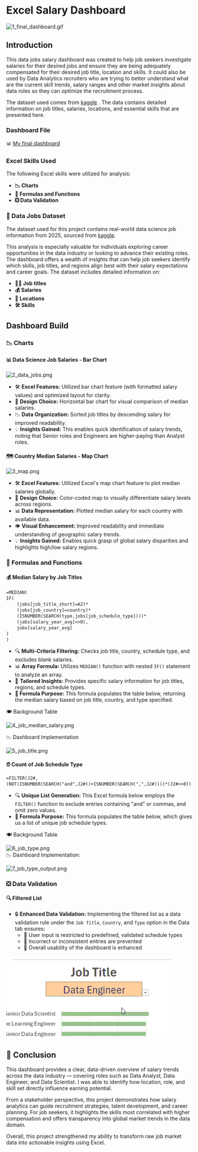 # Excel Salary Dashboard

![1_final_dashboard.gif](assets/1_final_dashboard.gif)

## Introduction

This data jobs salary dashboard was created to help job seekers investigate salaries for their desired jobs and ensure they are being adequately compensated for their desired job title, location and skills. It could also be used by Data Analytics recruiters who are trying to better understand what are the current skill trends, salary ranges and other market insights about data roles so they can optimize the recruitment process.

The dataset used comes from [kaggle](https://www.kaggle.com/datasets/lukebarousse/data-analyst-job-postings-google-search/data) . The data contains detailed information on job titles, salaries, locations, and essential skills that are presented here.

### Dashboard File
📊 [My final dashboard ](salary_dashboard_final.xlsx)

### Excel Skills Used

The following Excel skills were utilized for analysis:

- **📉 Charts**
- **🧮 Formulas and Functions**
- **❎ Data Validation**

### 📂 Data Jobs Dataset


The dataset used for this project contains real-world data science job information from 2025, sourced from [kaggle](https://www.kaggle.com/datasets/lukebarousse/data-analyst-job-postings-google-search/data). 

This analysis is especially valuable for individuals exploring career opportunities in the data industry or looking to advance their existing roles. The dashboard offers a wealth of insights that can help job seekers identify which skills, job titles, and regions align best with their salary expectations and career goals.
The dataset includes detailed information on:
 
- **👨‍💼 Job titles**
- **💰 Salaries**
- **📍 Locations**
- **🛠️ Skills**

## Dashboard Build

### 📉 Charts

#### 📊 Data Science Job Salaries - Bar Chart

![2_data_jobs.png](assets/2_data_jobs.png)

- 🛠️ **Excel Features:** Utilized bar chart feature (with formatted salary values) and optimized layout for clarity.
- 🎨 **Design Choice:** Horizontal bar chart for visual comparison of median salaries.
- 📉 **Data Organization:** Sorted job titles by descending salary for improved readability.
- 💡 **Insights Gained:** This enables quick identification of salary trends, noting that Senior roles and Engineers are higher-paying than Analyst roles.

#### 🗺️ Country Median Salaries - Map Chart

![3_map.png](assets/3_map.png)

- 🛠️ **Excel Features:** Utilized Excel's map chart feature to plot median salaries globally.
- 🎨 **Design Choice:** Color-coded map to visually differentiate salary levels across regions.
- 📊 **Data Representation:** Plotted median salary for each country with available data.
- 👁️ **Visual Enhancement:** Improved readability and immediate understanding of geographic salary trends.
- 💡 **Insights Gained:** Enables quick grasp of global salary disparities and highlights high/low salary regions.

### 🧮 Formulas and Functions

#### 💰 Median Salary by Job Titles

```
=MEDIAN(
IF(
    (jobs[job_title_short]=A2)*
    (jobs[job_country]=country)*
    (ISNUMBER(SEARCH(type,jobs[job_schedule_type])))*
    (jobs[salary_year_avg]<>0),
    jobs[salary_year_avg]
)
)
```

- 🔍 **Multi-Criteria Filtering:** Checks job title, country, schedule type, and excludes blank salaries.
- 📊 **Array Formula:** Utilizes `MEDIAN()` function with nested `IF()` statement to analyze an array.
- 🎯 **Tailored Insights:** Provides specific salary information for job titles, regions, and schedule types.
- **🔢 Formula Purpose:** This formula populates the table below, returning the median salary based on job title, country, and type specified.

🍽️ Background Table

![4_job_median_salary.png](assets/4_job_median_salary.png)

📉 Dashboard Implementation

![5_job_title.png](assets/5_job_title.png)

#### ⏰ Count of Job Schedule Type

```
=FILTER(J2#,(NOT(ISNUMBER(SEARCH("and",J2#))+ISNUMBER(SEARCH(",",J2#))))*(J2#<>0))
```

- 🔍 **Unique List Generation:** This Excel formula below employs the `FILTER()` function to exclude entries containing "and" or commas, and omit zero values.
- **🔢 Formula Purpose:** This formula populates the table below, which gives us a list of unique job schedule types.

🍽️ Background Table

![6_job_type.png](assets/6_job_type.png)  
📉 Dashboard Implementation:

![7_job_type_output.png](assets/7_job_type_output.png)

### ❎ Data Validation

#### 🔍 Filtered List

- 🔒 **Enhanced Data Validation:** Implementing the filtered list as a data validation rule under the `Job Title`, `Country`, and `Type` option in the Data tab ensures:
    - 🎯 User input is restricted to predefined, validated schedule types
    - 🚫 Incorrect or inconsistent entries are prevented
    - 👥 Overall usability of the dashboard is enhanced

![8_data validation.gif](assets/8_data_validation.gif)

## 🏁 Conclusion

This dashboard provides a clear, data-driven overview of salary trends across the data industry — covering roles such as Data Analyst, Data Engineer, and Data Scientist. I was able to identify how location, role, and skill set directly influence earning potential.

From a stakeholder perspective, this project demonstrates how salary analytics can guide recruitment strategies, talent development, and career planning. For job seekers, it highlights the skills most correlated with higher compensation and offers transparency into global market trends in the data domain.

Overall, this project strengthened my ability to transform raw job market data into actionable insights using Excel.
